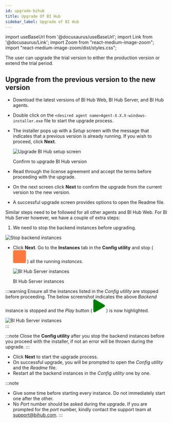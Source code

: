 ```yaml
---
id: upgrade-bihub
title: Upgrade Of BI Hub
sidebar_label: Upgrade of BI Hub
---
```


import useBaseUrl from '@docusaurus/useBaseUrl';
import Link from '@docusaurus/Link';
import Zoom from "react-medium-image-zoom";
import "react-medium-image-zoom/dist/styles.css";

The user can upgrade the trial version to either the production version or extend the trial period.

## Upgrade from the previous version to the new version

* <Link to={useBaseUrl('docs/installation-guide/download-bihub')}>Download</Link> the latest versions of BI Hub Web, BI Hub Server, and BI Hub agents.
* Double click on the `<desired agent name>Agent-X.X.X-windows-installer.exe` file to start the upgrade process.
* The installer pops up with a *Setup* screen with the message that indicates that a previous version is already running. If you wish to proceed, click **Next**.
   <div class="center">
     <Zoom>
       <img alt="Upgrade BI Hub setup screen" src={useBaseUrl('/doc-images/installation-guide/upgrade-confirm.png')}/>
     </Zoom>
   <p>Confirm to upgrade BI Hub version</p>
   </div>

* Read through the license agreement and accept the terms before proceeding with the upgrade.
* On the next screen click **Next** to confirm the upgrade from the current version to the new version.
* A successful upgrade screen provides options to open the Readme file.

Similar steps need to be followed for all other agents and BI Hub Web. For BI Hub Server however, we have a couple of extra steps:

  1. We need to stop the backend instances before upgrading.
   <div class="center">
     <Zoom>
       <img alt="Stop backend instances" src={useBaseUrl('/doc-images/installation-guide/stop-backend-instance.png')}/>
     </Zoom>
   </div>

* Click **Next**. Go to the **Instances** tab in the **Config utility** and stop ( ![icon](/doc-images/installation-guide/stop.svg) ) all the running *instances*.

   <div class="center">
     <Zoom>
       <img alt="BI Hub Server instances" src={useBaseUrl('/doc-images/installation-guide/bihub-server-instances.png')}/>
     </Zoom>
   <p>BI Hub Server instances</p>
   </div>


:::warning
Ensure all the instances listed in the *Config utility* are stopped before proceeding.
The below screenshot indicates the above *Backend* instance is stopped and the *Play* button ( ![icon](/doc-images/installation-guide/start.svg ) ) is now highlighted.

   <div class="center">
     <Zoom>
       <img alt="BI Hub Server instances" src={useBaseUrl('/doc-images/installation-guide/stopped-instances.png')}/>
     </Zoom>
   </div>
:::

:::note
Close the **Config utility** after you stop the backend instances before you proceed with the installer, if not an error will be thrown during the upgrade.
:::

* Click **Next** to start the upgrade process.
* On successful upgrade, you will be prompted to open the *Config utility* and the *Readme* file. 
* Restart all the backend instances in the *Config utility* one by one.

:::note
- Give some time before starting every instance. Do not immediately start one after the other.
- No *Port* number should be asked during the upgrade. If you are prompted for the *port* number, kindly contact the support team at support@bihub.com.
:::

